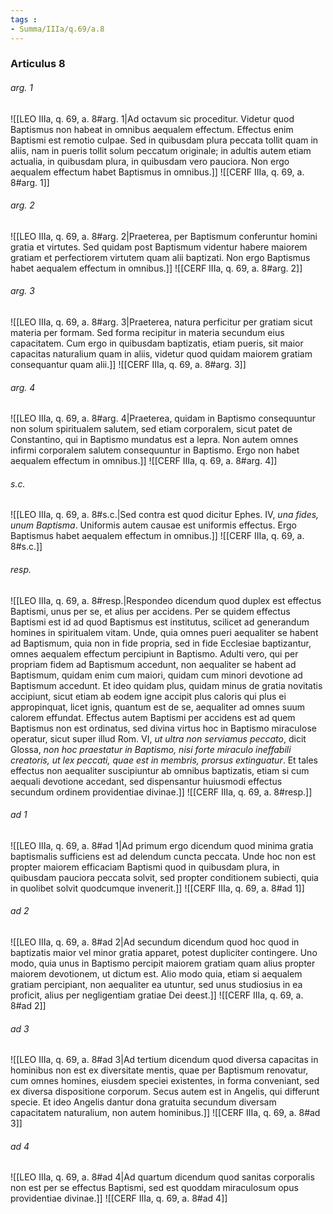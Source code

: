 ```yaml
---
tags : 
- Summa/IIIa/q.69/a.8
---
```


### Articulus 8

###### arg. 1
![[LEO IIIa, q. 69, a. 8#arg. 1|Ad octavum sic proceditur. Videtur quod Baptismus non habeat in omnibus aequalem effectum. Effectus enim Baptismi est remotio culpae. Sed in quibusdam plura peccata tollit quam in aliis, nam in pueris tollit solum peccatum originale; in adultis autem etiam actualia, in quibusdam plura, in quibusdam vero pauciora. Non ergo aequalem effectum habet Baptismus in omnibus.]]
![[CERF IIIa, q. 69, a. 8#arg. 1]]

###### arg. 2
![[LEO IIIa, q. 69, a. 8#arg. 2|Praeterea, per Baptismum conferuntur homini gratia et virtutes. Sed quidam post Baptismum videntur habere maiorem gratiam et perfectiorem virtutem quam alii baptizati. Non ergo Baptismus habet aequalem effectum in omnibus.]]
![[CERF IIIa, q. 69, a. 8#arg. 2]]

###### arg. 3
![[LEO IIIa, q. 69, a. 8#arg. 3|Praeterea, natura perficitur per gratiam sicut materia per formam. Sed forma recipitur in materia secundum eius capacitatem. Cum ergo in quibusdam baptizatis, etiam pueris, sit maior capacitas naturalium quam in aliis, videtur quod quidam maiorem gratiam consequantur quam alii.]]
![[CERF IIIa, q. 69, a. 8#arg. 3]]

###### arg. 4
![[LEO IIIa, q. 69, a. 8#arg. 4|Praeterea, quidam in Baptismo consequuntur non solum spiritualem salutem, sed etiam corporalem, sicut patet de Constantino, qui in Baptismo mundatus est a lepra. Non autem omnes infirmi corporalem salutem consequuntur in Baptismo. Ergo non habet aequalem effectum in omnibus.]]
![[CERF IIIa, q. 69, a. 8#arg. 4]]

###### s.c.
![[LEO IIIa, q. 69, a. 8#s.c.|Sed contra est quod dicitur Ephes. IV, *una fides, unum Baptisma*. Uniformis autem causae est uniformis effectus. Ergo Baptismus habet aequalem effectum in omnibus.]]
![[CERF IIIa, q. 69, a. 8#s.c.]]

###### resp.
![[LEO IIIa, q. 69, a. 8#resp.|Respondeo dicendum quod duplex est effectus Baptismi, unus per se, et alius per accidens. Per se quidem effectus Baptismi est id ad quod Baptismus est institutus, scilicet ad generandum homines in spiritualem vitam. Unde, quia omnes pueri aequaliter se habent ad Baptismum, quia non in fide propria, sed in fide Ecclesiae baptizantur, omnes aequalem effectum percipiunt in Baptismo. Adulti vero, qui per propriam fidem ad Baptismum accedunt, non aequaliter se habent ad Baptismum, quidam enim cum maiori, quidam cum minori devotione ad Baptismum accedunt. Et ideo quidam plus, quidam minus de gratia novitatis accipiunt, sicut etiam ab eodem igne accipit plus caloris qui plus ei appropinquat, licet ignis, quantum est de se, aequaliter ad omnes suum calorem effundat. Effectus autem Baptismi per accidens est ad quem Baptismus non est ordinatus, sed divina virtus hoc in Baptismo miraculose operatur, sicut super illud Rom. VI, *ut ultra non serviamus peccato*, dicit Glossa, *non hoc praestatur in Baptismo, nisi forte miraculo ineffabili creatoris, ut lex peccati, quae est in membris, prorsus extinguatur*. Et tales effectus non aequaliter suscipiuntur ab omnibus baptizatis, etiam si cum aequali devotione accedant, sed dispensantur huiusmodi effectus secundum ordinem providentiae divinae.]]
![[CERF IIIa, q. 69, a. 8#resp.]]

###### ad 1
![[LEO IIIa, q. 69, a. 8#ad 1|Ad primum ergo dicendum quod minima gratia baptismalis sufficiens est ad delendum cuncta peccata. Unde hoc non est propter maiorem efficaciam Baptismi quod in quibusdam plura, in quibusdam pauciora peccata solvit, sed propter conditionem subiecti, quia in quolibet solvit quodcumque invenerit.]]
![[CERF IIIa, q. 69, a. 8#ad 1]]

###### ad 2
![[LEO IIIa, q. 69, a. 8#ad 2|Ad secundum dicendum quod hoc quod in baptizatis maior vel minor gratia apparet, potest dupliciter contingere. Uno modo, quia unus in Baptismo percipit maiorem gratiam quam alius propter maiorem devotionem, ut dictum est. Alio modo quia, etiam si aequalem gratiam percipiant, non aequaliter ea utuntur, sed unus studiosius in ea proficit, alius per negligentiam gratiae Dei deest.]]
![[CERF IIIa, q. 69, a. 8#ad 2]]

###### ad 3
![[LEO IIIa, q. 69, a. 8#ad 3|Ad tertium dicendum quod diversa capacitas in hominibus non est ex diversitate mentis, quae per Baptismum renovatur, cum omnes homines, eiusdem speciei existentes, in forma conveniant, sed ex diversa dispositione corporum. Secus autem est in Angelis, qui differunt specie. Et ideo Angelis dantur dona gratuita secundum diversam capacitatem naturalium, non autem hominibus.]]
![[CERF IIIa, q. 69, a. 8#ad 3]]

###### ad 4
![[LEO IIIa, q. 69, a. 8#ad 4|Ad quartum dicendum quod sanitas corporalis non est per se effectus Baptismi, sed est quoddam miraculosum opus providentiae divinae.]]
![[CERF IIIa, q. 69, a. 8#ad 4]]

